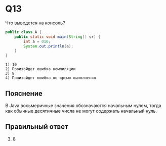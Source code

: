 # Q13
Что выведется на консоль?

```java
public class A {
    public static void main(String[] sr) {
        int a = 010;
        System.out.println(a);
    }
}
```

    1) 10
    2) Произойдет ошибка компиляции
    3) 8
    4) Произойдет ошибка во время выполнения

## Пояснение

В Java восьмеричные значения обозначаются начальным нулем, тогда как обычные десятичные числа не моrут содержать начальный нуль.

## Правильный ответ
3) 8

